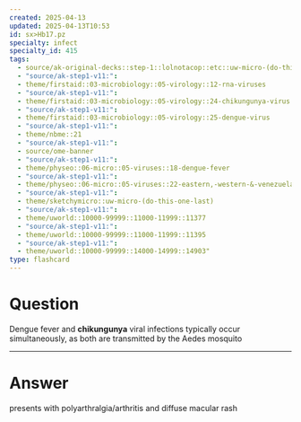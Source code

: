 ```yaml
---
created: 2025-04-13
updated: 2025-04-13T10:53
id: sx>Hb17.pz
specialty: infect
specialty_id: 415
tags:
  - source/ak-original-decks::step-1::lolnotacop::etc::uw-micro-(do-this-one-last)
  - "source/ak-step1-v11:": 
  - theme/firstaid::03-microbiology::05-virology::12-rna-viruses
  - "source/ak-step1-v11:": 
  - theme/firstaid::03-microbiology::05-virology::24-chikungunya-virus
  - "source/ak-step1-v11:": 
  - theme/firstaid::03-microbiology::05-virology::25-dengue-virus
  - "source/ak-step1-v11:": 
  - theme/nbme::21
  - "source/ak-step1-v11:": 
  - source/ome-banner
  - "source/ak-step1-v11:": 
  - theme/physeo::06-micro::05-viruses::18-dengue-fever
  - "source/ak-step1-v11:": 
  - theme/physeo::06-micro::05-viruses::22-eastern,-western-&-venezuelan-equine-encephalitis-viruses:-chikungunya-virus
  - "source/ak-step1-v11:": 
  - theme/sketchymicro::uw-micro-(do-this-one-last)
  - "source/ak-step1-v11:": 
  - theme/uworld::10000-99999::11000-11999::11377
  - "source/ak-step1-v11:": 
  - theme/uworld::10000-99999::11000-11999::11395
  - "source/ak-step1-v11:": 
  - theme/uworld::10000-99999::14000-14999::14903"
type: flashcard
---
```


# Question
Dengue fever and **chikungunya** viral infections typically occur simultaneously, as both are transmitted by the Aedes mosquito

---

# Answer
presents with polyarthralgia/arthritis and diffuse macular rash